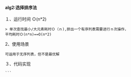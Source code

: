 #### alg2:选择排序法
１、运行时间
    Ｏ(n*2)
    
    > 单次查找最小/大元素耗时Ｏ（ｎ),排出一个有序列表需要进行ｎ次操作，
    平均耗时Ｏ(n*n)==O(n*2)
    
2、使用场景
    
    可运用于无序列表，但不是最优解
    
３、代码实现

    ```
    
    
    